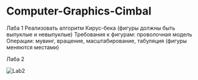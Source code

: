 # Computer-Graphics-Cimbal

Лаба 1
Реализовать алгоритм Кирус-бека (фигуры должны быть выпуклые и невыпуклые)
Требования к фигурам: проволочная модель
Операции: мувинг, вращение, масштабирование, табуляция (фигуры меняются местами)

Лаба 2


![Lab2](https://user-images.githubusercontent.com/65816571/150890021-01068407-b43a-4ad7-883d-f427845520b1.gif)
